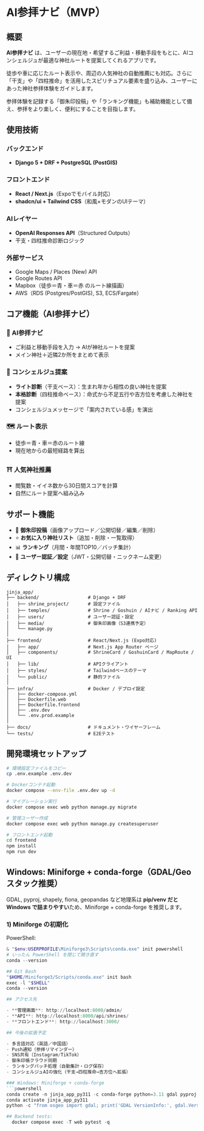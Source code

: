 # AI参拝ナビ（MVP）

## 概要

**AI参拝ナビ** は、ユーザーの現在地・希望するご利益・移動手段をもとに、AIコンシェルジュが最適な神社ルートを提案してくれるアプリです。

徒歩や車に応じたルート表示や、周辺の人気神社の自動推薦にも対応。さらに「干支」や「四柱推命」を活用したスピリチュアル要素を盛り込み、ユーザーにあった神社参拝体験をガイドします。

参拝体験を記録する「御朱印投稿」や「ランキング機能」も補助機能として備え、参拝をより楽しく、便利にすることを目指します。

## 使用技術

### バックエンド
- **Django 5 + DRF + PostgreSQL (PostGIS)**

### フロントエンド
- **React / Next.js**（Expoでモバイル対応）
- **shadcn/ui + Tailwind CSS**（和風×モダンのUIテーマ）

### AIレイヤー
- **OpenAI Responses API**（Structured Outputs）
- 干支・四柱推命診断ロジック

### 外部サービス
- Google Maps / Places (New) API
- Google Routes API
- Mapbox（徒歩＝青・車＝赤 のルート線描画）
- AWS（RDS (Postgres/PostGIS), S3, ECS/Fargate）

## コア機能（AI参拝ナビ）

### 🧭 AI参拝ナビ
- ご利益と移動手段を入力 → AIが神社ルートを提案
- メイン神社＋近隣2か所をまとめて表示

### 🔮 コンシェルジュ提案
- **ライト診断**（干支ベース）：生まれ年から相性の良い神社を提案
- **本格診断**（四柱推命ベース）：命式から不足五行や吉方位を考慮した神社を提案
- コンシェルジュメッセージで「案内されている感」を演出

### 🗺 ルート表示
- 徒歩＝青・車＝赤のルート線
- 現在地からの最短経路を算出

### ⛩ 人気神社推薦
- 閲覧数・イイネ数から30日間スコアを計算
- 自然にルート提案へ組み込み

## サポート機能

- 📸 **御朱印投稿**（画像アップロード／公開切替／編集／削除）
- ⭐ **お気に入り神社リスト**（追加・削除・一覧取得）
- 📊 **ランキング**（月間・年間TOP10／バッチ集計）
- 🔐 **ユーザー認証／設定**（JWT・公開切替・ニックネーム変更）

## ディレクトリ構成

```
jinja_app/
├── backend/                  # Django + DRF
│   ├── shrine_project/       # 設定ファイル
│   ├── temples/              # Shrine / Goshuin / AIナビ / Ranking API
│   ├── users/                # ユーザー認証・設定
│   ├── media/                # 御朱印画像（S3連携予定）
│   └── manage.py
│
├── frontend/                 # React/Next.js (Expo対応)
│   ├── app/                  # Next.js App Router ページ
│   ├── components/           # ShrineCard / GoshuinCard / MapRoute / UI
│   ├── lib/                  # APIクライアント
│   ├── styles/               # Tailwindベースのテーマ
│   └── public/               # 静的ファイル
│
├── infra/                    # Docker / デプロイ設定
│   ├── docker-compose.yml
│   ├── Dockerfile.web
│   ├── Dockerfile.frontend
│   ├── .env.dev
│   └── .env.prod.example
│
├── docs/                     # ドキュメント・ワイヤーフレーム
└── tests/                    # E2Eテスト
```

## 開発環境セットアップ

```bash
# 環境設定ファイルをコピー
cp .env.example .env.dev

# Dockerコンテナ起動
docker compose --env-file .env.dev up -d

# マイグレーション実行
docker compose exec web python manage.py migrate

# 管理ユーザー作成
docker compose exec web python manage.py createsuperuser

# フロントエンド起動
cd frontend
npm install
npm run dev
```

## Windows: Miniforge + conda-forge（GDAL/Geo スタック推奨）

GDAL, pyproj, shapely, fiona, geopandas など地理系は **pip/venv だと Windows で詰まりやすい**ため、Miniforge + conda-forge を推奨します。

### 1) Miniforge の初期化
PowerShell:
```powershell
& "$env:USERPROFILE\Miniforge3\Scripts\conda.exe" init powershell
# いったん PowerShell を閉じて開き直す
conda --version

## Git Bash
"$HOME/Miniforge3/Scripts/conda.exe" init bash
exec -l "$SHELL"
conda --version

## アクセス先

- **管理画面**: http://localhost:8000/admin/
- **API**: http://localhost:8000/api/shrines/
- **フロントエンド**: http://localhost:3000/

## 今後の拡張予定

- 多言語対応（英語／中国語）
- Push通知（参拝リマインダー）
- SNS共有（Instagram/TikTok）
- 御朱印帳クラウド同期
- ランキングバッチ処理（自動集計・ログ保存）
- コンシェルジュAIの強化（干支→四柱推命→吉方位へ拡張）

### Windows: Miniforge + conda-forge
```powershell
conda create -n jinja_app_py311 -c conda-forge python=3.11 gdal pyproj shapely fiona geopandas rtree -y
conda activate jinja_app_py311
python -c "from osgeo import gdal; print('GDAL VersionInfo:', gdal.VersionInfo())"

## Backend tests:
  docker compose exec -T web pytest -q
